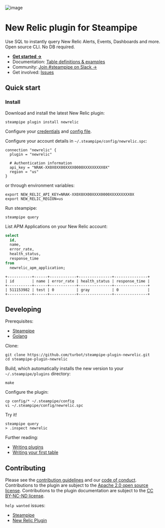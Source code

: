 ![image](https://hub.steampipe.io/images/plugins/turbot/newrelic-social-graphic.png)

# New Relic plugin for Steampipe

Use SQL to instantly query New Relic Alerts, Events, Dashboards and more. Open source CLI. No DB required.

- **[Get started ->](https://hub.steampipe.io/plugins/turbot/newrelic)**
- Documentation: [Table definitions & examples](https://hub.steampipe.io/plugins/turbot/newrelic/tables)
- Community: [Join #steampipe on Slack →](https://turbot.com/community/join)
- Get involved: [Issues](https://github.com/turbot/steampipe-plugin-newrelic/issues)

## Quick start

### Install

Download and install the latest New Relic plugin:

```shell
steampipe plugin install newrelic
```

Configure your [credentials](https://hub.steampipe.io/plugins/turbot/newrelic#credentials) and [config file](https://hub.steampipe.io/plugins/turbot/newrelic#configuration).

Configure your account details in `~/.steampipe/config/newrelic.spc`:

```hcl
connection "newrelic" {
  plugin = "newrelic"

  # Authentication information
  api_key = "NRAK-XX0X0XX00XXXX0000XXXXXXXXX0X"
  region = "us"
}
```

or through environment variables:

```shell
export NEW_RELIC_API_KEY=NRAK-XX0X0XX00XXXX0000XXXXXXXXX0X
export NEW_RELIC_REGION=us
```

Run steampipe:

```shell
steampipe query
```

List APM Applications on your New Relic account:

```sql
select
  id,
  name,
  error_rate,
  health_status,
  response_time
from
  newrelic_apm_application;
```

```
+-----------+------+------------+---------------+---------------+
| id        | name | error_rate | health_status | response_time |
+-----------+------+------------+---------------+---------------+
| 511153982 | test | 0          | gray          | 0             |
+-----------+------+------------+---------------+---------------+
```

## Developing

Prerequisites:

- [Steampipe](https://steampipe.io/downloads)
- [Golang](https://golang.org/doc/install)

Clone:

```shell
git clone https://github.com/turbot/steampipe-plugin-newrelic.git
cd steampipe-plugin-newrelic
```

Build, which automatically installs the new version to your `~/.steampipe/plugins` directory:

```shell
make
```

Configure the plugin:

```shell
cp config/* ~/.steampipe/config
vi ~/.steampipe/config/newrelic.spc
```

Try it!

```shell
steampipe query
> .inspect newrelic
```

Further reading:

- [Writing plugins](https://steampipe.io/docs/develop/writing-plugins)
- [Writing your first table](https://steampipe.io/docs/develop/writing-your-first-table)

## Contributing

Please see the [contribution guidelines](https://github.com/turbot/steampipe/blob/main/CONTRIBUTING.md) and our [code of conduct](https://github.com/turbot/steampipe/blob/main/CODE_OF_CONDUCT.md). Contributions to the plugin are subject to the [Apache 2.0 open source license](https://github.com/turbot/steampipe-plugin-newrelic/blob/main/LICENSE). Contributions to the plugin documentation are subject to the [CC BY-NC-ND license](https://github.com/turbot/steampipe-plugin-newrelic/blob/main/docs/LICENSE).

`help wanted` issues:

- [Steampipe](https://github.com/turbot/steampipe/labels/help%20wanted)
- [New Relic Plugin](https://github.com/turbot/steampipe-plugin-newrelic/labels/help%20wanted)
